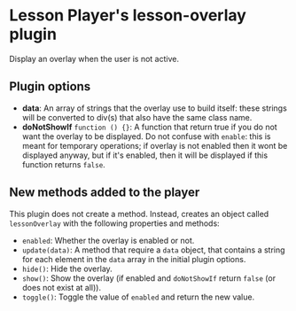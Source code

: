 # Lesson Player's lesson-overlay plugin
Display an overlay when the user is not active.

## Plugin options

* **data**: An array of strings that the overlay use to build itself: these strings will be converted to div(s) that also have the same class name.
* **doNotShowIf** ``function () {}``: A function that return true if you do not want the overlay to be displayed. Do not confuse with ``enable``: this is meant for temporary operations; if overlay is not enabled then it wont be displayed anyway, but if it's enabled, then it will be displayed if this function returns ``false``.

## New methods added to the player

This plugin does not create a method. Instead, creates an object called ``lessonOverlay`` with the following properties and methods:

* ``enabled``: Whether the overlay is enabled or not.
* ``update(data)``: A method that require a ``data`` object, that contains a string for each element in the ``data`` array in the initial plugin options.
* ``hide()``: Hide the overlay.
* ``show()``: Show the overlay (if enabled and ``doNotShowIf`` return ``false`` (or does not exist at all)).
* ``toggle()``: Toggle the value of ``enabled`` and return the new value.
